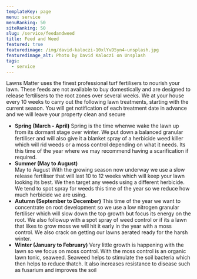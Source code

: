 ```yaml
---
templateKey: page
menu: service
menuRanking: 50
siteRanking: 50
slug: /service/feedandweed
title: Feed and Weed
featured: true
featuredimage: /img/david-kaloczi-10xlYvD5yn4-unsplash.jpg
featuredimage_alt: Photo by David Kaloczi on Unsplash
tags:
  - service
---
```


Lawns Matter uses the finest professional turf fertilisers to nourish your lawn.
These feeds are not available to buy domestically and are designed to release
fertilisers to the root zones over several weeks. We at your house every 10
weeks to carry out the following lawn treatments, starting with the current
season. You will get notification of each treatment date in advance and we will
leave your property clean and secure

- **Spring (March - April)** Spring is the time whenwe wake the lawn up from its
  dormant stage over winter. We put down a balanced granular fertiliser and will
  also give it a blanket spray of a herbicide weed killer which will rid weeds
  or a moss control depending on what it needs. Its this time of the year where
  we may recommend having a scarification if required.
- **Summer (May to August)**\
  May to August With the growing season now underway we use a slow release fertiliser
  that will last 10 to 12 weeks which will keep your lawn looking its best. We then
  target any weeds using a different herbicide. We tend to spot spray for weeds this
  time of the year so we reduce how much herbicide we are using.
- **Autumn (September to December)** This time of the year we want to
  concentrate on root development so we use a low nitrogen granular fertiliser
  which will slow down the top growth but focus its energy on the root. We also
  followup with a spot spray of weed control or if its a lawn that likes to grow
  moss we will hit it early in the year with a moss control. We also crack on
  getting our lawns aerated ready for the harsh winter.
- **Winter (January to February)** Very little growth is happening with the lawn
  so we focus on moss control. With the moss control is an organic lawn tonic,
  seaweed. Seaweed helps to stimulate the soil bacteria which then helps to
  reduce thatch. It also increases resistance to disease such as fusarium and
  improves the soil
